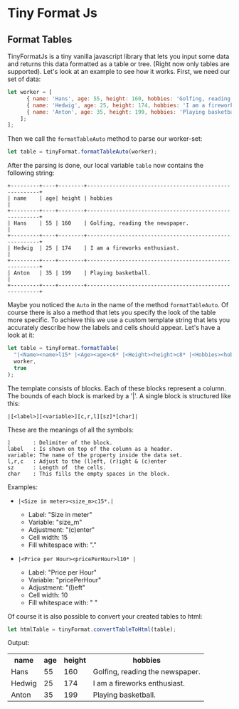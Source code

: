 # Tiny Format Js

## Format Tables

TinyFormatJs is a tiny vanilla javascript library that lets you input some data and 
returns this data formatted as a table or tree. (Right now only tables are supported).
Let's look at an example to see how it works. 
First, we need our set of data:

```js
let worker = [
      { name: 'Hans', age: 55, height: 160, hobbies: 'Golfing, reading the newspaper' },
      { name: 'Hedwig', age: 25, height: 174, hobbies: 'I am a fireworks enthusiast.' },
      { name: 'Anton', age: 35, height: 199, hobbies: 'Playing basketball.' },
    ];
];
```

Then we call the <code>formatTableAuto</code> method to parse our worker-set: 

```js
let table = tinyFormat.formatTableAuto(worker);
```

After the parsing is done, our local variable <code>table</code> now contains the following string:

```
+---------+----+--------+-------------------------------------------------------+
| name    | age| height | hobbies                                               |
+---------+----+--------+-------------------------------------------------------+
| Hans    | 55 | 160    | Golfing, reading the newspaper.                       |
+---------+----+--------+-------------------------------------------------------+
| Hedwig  | 25 | 174    | I am a fireworks enthusiast.                          |
+---------+----+--------+-------------------------------------------------------+
| Anton   | 35 | 199    | Playing basketball.                                   |
+---------+----+--------+-------------------------------------------------------+
```
Maybe you noticed the <code>Auto</code> in the name of the method <code>formatTableAuto</code>.
Of course there is also a method that lets you specify the look of the table more specific.
To achieve this we use a custom template string that lets you accurately describe how the 
labels and cells should appear. Let's have a look at it:

```js
let table = tinyFormat.formatTable(
  "|<Name><name>l15* |<Age><age>c6* |<Height><height>c8* |<Hobbies><hobbies>l40* |",
  worker,
  true
);
```

The template consists of blocks. Each of these blocks represent a column. The bounds of each block is marked by a '|'.
A single block is structured like this:

```
|[<label>][<variable>][c,r,l][sz]*[char]|
```

These are the meanings of all the symbols:

```
|       : Delimiter of the block.
label   : Is shown on top of the column as a header.
variable: The name of the property inside the data set.
l,r,c   : Adjust to the (l)eft, (r)ight & (c)enter
sz      : Length of  the cells.
char    : This fills the empty spaces in the block.
```
Examples:
<ul>
    <li><p><code>|&lt;Size in meter&gt;&lt;size_m&gt;c15*.|</code></p>
        <ul type="a">
            <li>Label: "Size in meter"</li>
            <li>Variable: "size_m"</li>
            <li>Adjustment: "(c)enter"</li>
            <li>Cell width: 15</li>
            <li>Fill whitespace with: "."</li>
        </ul>
    </li>
     <li><p><code>|&lt;Price per Hour&gt;&lt;pricePerHour&gt;l10* |</code></p>
        <ul type="a">
            <li>Label: "Price per Hour"</li>
            <li>Variable: "pricePerHour"</li>
            <li>Adjustment: "(l)eft"</li>
            <li>Cell width: 10</li>
            <li>Fill whitespace with: " "</li>
        </ul>
    </li>
</ul>

Of course it is also possible to convert your created tables to html:

```js
let htmlTable = tinyFormat.convertTableToHtml(table);
```

Output:

<table>
    <tr>
        <th> name </th>
        <th> age</th>
        <th> height </th>
        <th> hobbies </th>
    </tr>
    <tr>
        <td> Hans </td>
        <td> 55 </td>
        <td> 160 </td>
        <td> Golfing, reading the newspaper. </td>
    </tr>
    <tr>
        <td> Hedwig </td>
        <td> 25 </td>
        <td> 174 </td>
        <td> I am a fireworks enthusiast. </td>
    </tr>
    <tr>
        <td> Anton </td>
        <td> 35 </td>
        <td> 199 </td>
        <td> Playing basketball. </td>
    </tr>
</table>
